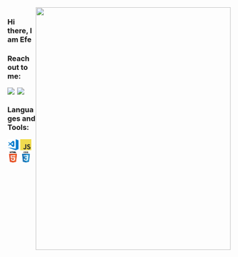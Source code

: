 <img src="https://media.giphy.com/media/VbnUQpnihPSIgIXuZv/giphy-downsized.gif" align="right" width="440" height="550">

  ### Hi there, I am Efe

### Reach out to me:

[<img  width="22" src="https://unpkg.com/simple-icons@v4/icons/spotify.svg" align="left" />][spotify]
[<img  width="22" src="https://unpkg.com/simple-icons@v4/icons/instagram.svg" align="left" />][Instagram]

<br />

### Languages and Tools:
<p align="left">
<img src="https://raw.githubusercontent.com/github/explore/80688e429a7d4ef2fca1e82350fe8e3517d3494d/topics/visual-studio-code/visual-studio-code.png"width="25" height="25">
<img src="https://raw.githubusercontent.com/github/explore/80688e429a7d4ef2fca1e82350fe8e3517d3494d/topics/javascript/javascript.png" width="25" height="25"> 
<img src="https://raw.githubusercontent.com/github/explore/80688e429a7d4ef2fca1e82350fe8e3517d3494d/topics/html/html.png "width="25" height="25">
<img src="https://raw.githubusercontent.com/github/explore/80688e429a7d4ef2fca1e82350fe8e3517d3494d/topics/css/css.png"width="25" height="25">

</p>
<br />  


[spotify]: https://open.spotify.com/user/3nwgygqzwengb9a6x5qyb9yn5?si=cbf553822ca54909
[Instagram]: https://www.instagram.com/efewiped/

